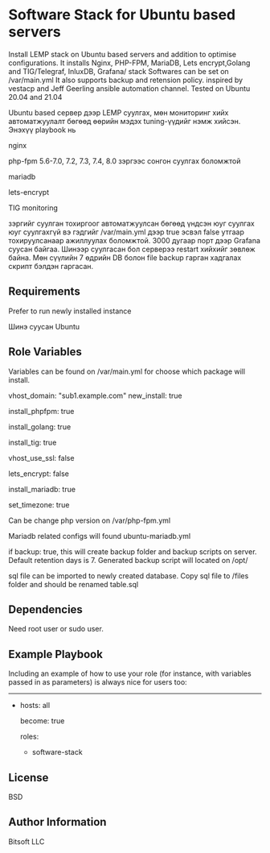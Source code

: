 Software Stack for Ubuntu based servers
=========
Install LEMP stack on Ubuntu based servers and addition to optimise configurations. 
It installs Nginx, PHP-FPM, MariaDB, Lets encrypt,Golang and TIG/Telegraf, InluxDB, Grafana/ stack
Softwares can be set on /var/main.yml It also supports backup and retension policy. 
inspired by vestacp and Jeff Geerling ansible automation channel.
Tested on Ubuntu 20.04 and 21.04

Ubuntu based сервер дээр LEMP суулгах, мөн мониторинг хийх автоматжуулалт бөгөөд өөрийн мэдэх tuning-үүдийг нэмж хийсэн. 
Энэхүү playbook нь 

nginx

php-fpm 5.6-7.0, 7.2, 7.3, 7.4, 8.0 зэргээс сонгон суулгах боломжтой

mariadb 

lets-encrypt

TIG monitoring

зэргийг суулган тохиргоог автоматжуулсан бөгөөд үндсэн юуг 
суулгах юуг суулгахгүй вэ гэдгийг /var/main.yml дээр true эсвэл false утгаар тохируулсанаар ажиллуулах боломжтой. 
3000 дугаар порт дээр Grafana суусан байгаа. Шинээр суулгасан бол серверээ restart хийхийг зөвлөж байна.
Мөн сүүлийн 7 өдрийн DB болон file backup гарган хадгалах скрипт бэлдэн гаргасан. 

Requirements
------------

Prefer to run newly installed instance

Шинэ суусан Ubuntu 

Role Variables
--------------

Variables can be found on /var/main.yml for choose which package will install. 

vhost_domain: "sub1.example.com"
new_install: true

install_phpfpm: true

install_golang: true

install_tig: true

vhost_use_ssl: false

lets_encrypt: false

install_mariadb: true

set_timezone: true



Can be change php version on /var/php-fpm.yml

Mariadb related configs will found ubuntu-mariadb.yml

if backup: true, this will create backup folder and backup scripts on server. Default retention days is 7. Generated backup script will located on /opt/


sql file can be imported to newly created database. Copy sql file to /files folder and should be renamed table.sql


Dependencies
------------
Need root user or sudo user. 

Example Playbook
----------------

Including an example of how to use your role (for instance, with variables passed in as parameters) is always nice for users too:

---
- hosts: all

  become: true

  roles:

   - software-stack

License
-------

BSD

Author Information
------------------
Bitsoft LLC
